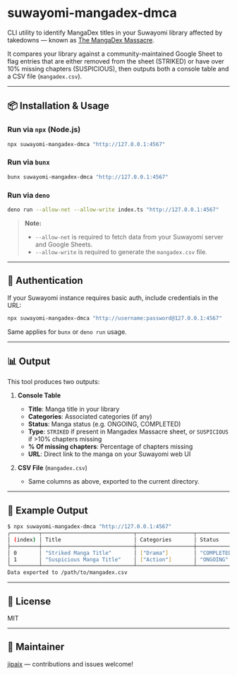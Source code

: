 # suwayomi-mangadex-dmca

CLI utility to identify MangaDex titles in your Suwayomi library affected by takedowns — known as [The MangaDex Massacre](https://docs.google.com/spreadsheets/d/1vxvAHxmLLgAEEq-jWbDw5fxHMdz1N_PNWe3OPXtrin0).

It compares your library against a community-maintained Google Sheet to flag entries that are either removed from the sheet (STRIKED) or have over 10% missing chapters (SUSPICIOUS), then outputs both a console table and a CSV file (`mangadex.csv`).

---

## 📦 Installation & Usage

### Run via `npx` (Node.js)

```bash
npx suwayomi-mangadex-dmca "http://127.0.0.1:4567"
```

### Run via `bunx`

```bash
bunx suwayomi-mangadex-dmca "http://127.0.0.1:4567"
```

### Run via `deno`

```bash
deno run --allow-net --allow-write index.ts "http://127.0.0.1:4567"
```

> **Note:**
>
> * `--allow-net` is required to fetch data from your Suwayomi server and Google Sheets.
> * `--allow-write` is required to generate the `mangadex.csv` file.

---

## 🔐 Authentication

If your Suwayomi instance requires basic auth, include credentials in the URL:

```bash
npx suwayomi-mangadex-dmca "http://username:password@127.0.0.1:4567"
```

Same applies for `bunx` or `deno run` usage.

---

## 📊 Output

This tool produces two outputs:

1. **Console Table**

   * **Title**: Manga title in your library
   * **Categories**: Associated categories (if any)
   * **Status**: Manga status (e.g. ONGOING, COMPLETED)
   * **Type**: `STRIKED` if present in Mangadex Massacre sheet, or `SUSPICIOUS` if >10% chapters missing
   * **% Of missing chapters**: Percentage of chapters missing
   * **URL**: Direct link to the manga on your Suwayomi web UI

2. **CSV File** (`mangadex.csv`)

   * Same columns as above, exported to the current directory.

---

## 🧪 Example Output

```bash
$ npx suwayomi-mangadex-dmca "http://127.0.0.1:4567"
┌─────────┬─────────────────────────────┬──────────────────┬────────────┬───────────────┬─────────────────────────┬────────────────────────────────────────┐
│ (index) │ Title                       │ Categories       │ Status     │ Type          │ % Of missing chapters  │ URL                                     │
├─────────┼─────────────────────────────┼──────────────────┼────────────┼───────────────┼─────────────────────────┼────────────────────────────────────────┤
│ 0       │ "Striked Manga Title"       │ ["Drama"]        │ "COMPLETED"│ STRIKED       │ 100.00                  │ "http://127.0.0.1:4567/manga/11111"    │
│ 1       │ "Suspicious Manga Title"    │ ["Action"]       │ "ONGOING"  │ SUSPICIOUS    │ 41.20                   │ "http://127.0.0.1:4567/manga/22222"    │
└─────────┴─────────────────────────────┴──────────────────┴────────────┴───────────────┴─────────────────────────┴────────────────────────────────────────┘
Data exported to /path/to/mangadex.csv
```

---

## 📄 License

MIT

---

## 👤 Maintainer

[jipaix](https://github.com/jipaix) — contributions and issues welcome!
